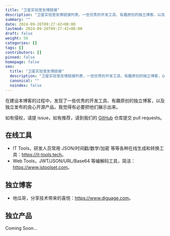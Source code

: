 ```yaml
---
title: "卫星实验室友情链接"
description: "卫星实验室友情链接列表，一些优秀的开发工具、有趣原创的独立博客，以及独立发布的良心开源产品，我觉得有必要把他们展示出来"
summary: ""
date: 2024-09-26T09:27:42+08:00
lastmod: 2024-09-26T09:27:42+08:00
draft: false
weight: 50
categories: []
tags: []
contributors: []
pinned: false
homepage: false
seo:
  title: "卫星实验室友情链接"
  description: "卫星实验室友情链接列表，一些优秀的开发工具、有趣原创的独立博客，以及独立发布的良心开源产品，我觉得有必要把他们展示出来"
  canonical: ""
  noindex: false
---
```


在建设本博客的过程中，发现了一些优秀的开发工具、有趣原创的独立博客，以及独立发布的良心开源产品，我觉得有必要把他们展示出来。

如有侵权，请提 issue，如有推荐，请到我们的 [GitHub](https://github.com/xlabs-club/xlabs-club.github.io) 仓库提交 pull requests。

## 在线工具

- IT Tools，研发人员常用 JSON/时间戳/数学/加密 等等各种在线生成和转换工具：<https://it-tools.tech>。
- Web Tools，JWT/JSON/URL/Base64 等编解码工具，简洁：<https://www.jstoolset.com>。

## 独立博客

- 地瓜哥，分享技术带来的喜悦：<https://www.diguage.com>。

## 独立产品

Coming Soon...
